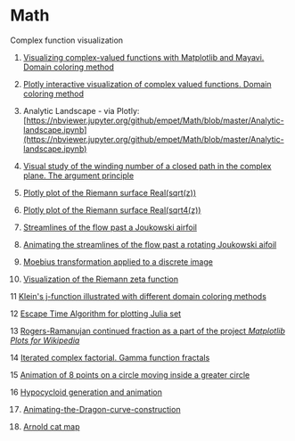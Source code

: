 Math
====
Complex function visualization


1. [Visualizing complex-valued functions with Matplotlib and Mayavi. Domain coloring method](http://nbviewer.ipython.org/url/raw.github.com/empet/Math/master/DomainColoring.ipynb)

2. [Plotly interactive visualization of complex valued functions. Domain coloring method](http://nbviewer.jupyter.org/github/empet/Math/blob/master/Plotly-interactive-visualization-of-complex-valued-functions.ipynb)

3. Analytic Landscape - via Plotly: [https://nbviewer.jupyter.org/github/empet/Math/blob/master/Analytic-landscape.ipynb](https://nbviewer.jupyter.org/github/empet/Math/blob/master/Analytic-landscape.ipynb)

4. [Visual study of the winding number of a closed path in the complex plane. The argument principle](http://nbviewer.ipython.org/github/empet/Math/blob/master/Winding-Number.ipynb)

5. [Plotly plot of the Riemann surface Real(sqrt(z))](http://nbviewer.jupyter.org/github/empet/Math/blob/master/Riemann-Surface-sqrt-z.ipynb)

6. [Plotly plot of the Riemann surface Real(sqrt4(z))](http://nbviewer.jupyter.org/github/empet/Math/blob/master/Riemann-Surface-Real-sqrt4-z.ipynb)

7. [Streamlines of the flow past a Joukowski airfoil](http://nbviewer.jupyter.org/github/empet/Math/blob/master/Joukowski-airfoil.ipynb)

8. [Animating the streamlines of the flow past a rotating Joukowski aifoil](http://nbviewer.jupyter.org/github/empet/Math/blob/master/Joukowski-airfoil-rotation-online.ipynb)

9. [Moebius transformation applied to a discrete image](http://nbviewer.jupyter.org/github/empet/Math/blob/master/Moebius-transform-image.ipynb)

10. [Visualization of the Riemann zeta function](http://nbviewer.ipython.org/github/empet/Math/blob/master/Riemann-Zeta.ipynb)

11 [Klein's j-function illustrated with different domain coloring methods](http://nbviewer.ipython.org/github/empet/Math/blob/master/Klein-j-function.ipynb)

12 [Escape Time Algorithm for plotting Julia set](http://nbviewer.ipython.org/github/empet/Math/blob/master/Julia-set.ipynb)

13 [Rogers-Ramanujan continued fraction as a part of the project *Matplotlib Plots for Wikipedia*](http://nbviewer.ipython.org/github/empet/Math/blob/master/Matplotlib-Plots-for-Wikipedia-RR.ipynb)

14 [Iterated complex factorial. Gamma function fractals](http://nbviewer.ipython.org/github/empet/Math/blob/master/Gamma-iterated-factorial.ipynb)

15 [Animation of 8 points on a circle moving inside a greater circle](http://nbviewer.jupyter.org/github/empet/Math/blob/master/fermat-circle-moving-online.ipynb)

16 [Hypocycloid generation and animation](http://nbviewer.jupyter.org/github/empet/Math/blob/master/hypocycloid-online.ipynb)

17. [Animating-the-Dragon-curve-construction](https://nbviewer.jupyter.org/github/empet/Math/blob/master/Animating-the-Dragon-curve-construction.ipynb)

18. [Arnold cat map](https://nbviewer.jupyter.org/github/empet/Discrete-Arnold-map/blob/master/Animating-iterations-of-the-Arnold-map-acting-on-an-image.ipynb)
